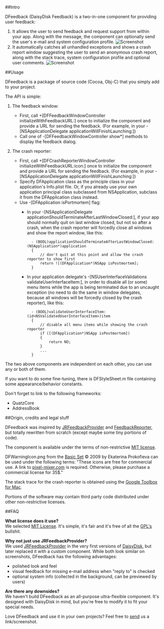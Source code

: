 ##Intro

DFeedback (DaisyDisk Feedback) is a two-in-one component for providing user feedback:

1. It allows the user to send feedback and request support from within your app. Along with the message, the component can optionally send the user's e-mail and system configuration profile.
![Screenshot](http://www.daisydiskapp.com/img/DFFeedbackScreenshot.png)
2. It automatically catches all unhandled exceptions and shows a crash report window suggesting the user to send an anonymous crash report, along with the stack trace, system configuration profile and optional user comments.
![Screenshot](http://www.daisydiskapp.com/img/DFCrashReportScreenshot.png)

##Usage

DFeedback is a package of source code (Cocoa, Obj-C) that you simply add to your project.

The API is simple:

1. The feedback window:
    - First, call +[DFFeedbackWindowController initializeWithFeedbackURL:] once to initialize the component and provide a URL for sending the feedback. (For example, in your -[NSApplicationDelegate applicationWillFinishLaunching:])
    - Call one of -[DFFeedbackWindowController show*] methods to display the feedback dialog.

2. The crash reporter:
    - First, call +[DFCrashReporterWindowController initializeWithFeedbackURL:icon:] once to initialize the component and provide a URL for sending the feedback. (For example, in your -[NSApplicationDelegate applicationWillFinishLaunching:])
    - Specify DFApplication class as the principle class in your application's Info.plist file. Or, if you already use your own application principal class subclassed from NSApplication, subclass it from the DFApplication class instead. 
    - Use -[DFApplication isPortmortem] flag:
        * In your -[NSApplicationDelegate applicationShouldTerminateAfterLastWindowClosed:], if your app should normally quit on last window closed, but not so after a crash, when the crash reporter will forcedly close all windows and show the report window, like this: 

                - (BOOL)applicationShouldTerminateAfterLastWindowClosed:(NSApplication*)application
                {
                    // don't quit at this point and allow the crash reporter to show first
                    return ![(DFApplication*)NSApp isPostmortem];
                }
        * In your application delegate's -[NSUserInterfaceValidations validateUserInterfaceItem:], in order to disable all (or some) menu items while the app is being terminated due to an uncaught exception (no need to do the same in window delegates, because all windows will be forcedly closed by the crash reporter), like this:

                - (BOOL)validateUserInterfaceItem:(id<NSValidatedUserInterfaceItem>)item
                {
                    // disable all menu items while showing the crash reporter
                    if ([(DFApplication*)NSApp isPostmortem])
                    {
                        return NO;
                    }
                    ...
                }


The two above components are independent on each other, you can use any or both of them.

If you want to do some fine-tuning, there is DFStyleSheet.m file containing some appearance/behavior constants.

Don't forget to link to the following frameworks:

- QuatzCore
- AddressBook

##Origin, credits and legal stuff

DFeedback was inspired by [JRFeedbackProvider](https://github.com/rentzsch/jrfeedbackprovider) and [FeedbackReporter](https://github.com/tcurdt/feedbackreporter), but totally rewritten from scratch (except maybe some tiny portions of code).

The component is available under the terms of non-restrictive [MIT license](http://en.wikipedia.org/wiki/MIT_License).

DFWarningIcon.png from the [Basic Set](http://pixel-mixer.com/BASIC_SET/) © 2009 by Ekaterina Prokofieva can be used under the following terms:
"These icons are free for commercial use. A link to [pixel-mixer.com](http://pixel-mixer.com) is required.
Otherwise, please purchase a commercial license for 35$."

The stack trace for the crash reporter is obtained using the [Google Toolbox for Mac](http://code.google.com/p/google-toolbox-for-mac/).

Portions of the software may contain third party code distributed under other non-restrictive licenses.

##FAQ

__What license does it use?__<br />
We selected [MIT License](http://en.wikipedia.org/wiki/MIT_License). It's simple, it's fair and it's free of all the [GPL's](http://en.wikipedia.org/wiki/GPL) bullshit.

__Why not just use JRFeedbackProvider?__<br />
We used [JRFeedbackProvider](https://github.com/rentzsch/jrfeedbackprovider) in the very first versions of [DaisyDisk](http://www.daisydiskapp.com), but later replaced it with a custom component. While both look similar on screenshots, DFeedback has the following advantages:

* polished look and feel
* visual feedback for missing e-mail address when "reply to" is checked
* optional system info (collected in the background, can be previewed by users)

__Are there any downsides?__<br />
We haven't build DFeedback as an all-purpose ultra-flexible component. It's designed with DaisyDisk in mind, but you're free to modify it to fit your special needs.

Love DFeedback and use it in your own projects? Feel free to [send](http://www.daisydiskapp.com/support.php) us a link/screenshot.
